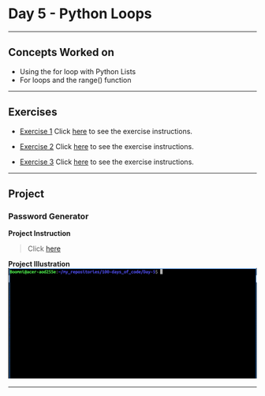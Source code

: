# Day 5 - Python Loops

---
## Concepts Worked on
- Using the for loop with Python Lists
- For loops and the range() function

---
## Exercises
- [Exercise 1](https://github.com/Boomni/100-days_of_code/tree/main/Day-1)
  Click [here](https://replit.com/@appbrewery/day-5-1-exercise#README.md) to see the exercise instructions.

- [Exercise 2](https://github.com/Boomni/100-days_of_code/tree/main/Day-2)
  Click [here](https://replit.com/@appbrewery/day-5-2-exercise#README.md) to see the exercise instructions.

- [Exercise 3](https://github.com/Boomni/100-days_of_code/tree/main/Day-3)
  Click [here](https://replit.com/@appbrewery/day-5-3-exercise#README.md) to see the exercise instructions.
  
---
## Project
### Password Generator
**Project Instruction**
> Click [here](https://replit.com/@appbrewery/password-generator-start#README.md)

**Project Illustration**
![Password Generator Illustration](https://github.com/Boomni/100-days_of_code/blob/main/images/password_generator.gif)

---
